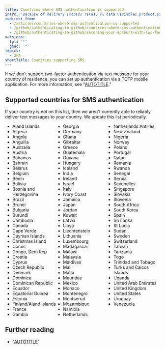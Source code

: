 ```yaml
---
title: Countries where SMS authentication is supported
intro: 'Because of delivery success rates, {% data variables.product.product_name %} only supports two-factor authentication via SMS for certain countries.'
redirect_from:
  - /articles/countries-where-sms-authentication-is-supported
  - /github/authenticating-to-github/countries-where-sms-authentication-is-supported
  - /github/authenticating-to-github/securing-your-account-with-two-factor-authentication-2fa/countries-where-sms-authentication-is-supported
versions:
  fpt: '*'
  ghec: '*'
topics:
  - 2FA
shortTitle: Countries supporting SMS
---
```

If we don't support two-factor authentication via text message for your country of residence, you can set up authentication via a TOTP mobile application. For more information, see "[AUTOTITLE](/authentication/securing-your-account-with-two-factor-authentication-2fa/configuring-two-factor-authentication)."

## Supported countries for SMS authentication

If your country is not on this list, then we aren't currently able to reliably deliver text messages to your country. We update this list periodically.

<ul style="-webkit-column-count: 3; -moz-column-count: 3; column-count: 3;">
<li>Aland Islands</li>
<li>Algeria</li>
<li>Angola</li>
<li>Anguilla</li>
<li>Australia</li>
<li>Austria</li>
<li>Bahamas</li>
<li>Bahrain</li>
<li>Belarus</li>
<li>Belgium</li>
<li>Benin</li>
<li>Bolivia</li>
<li>Bosnia and Herzegovina</li>
<li>Brazil</li>
<li>Brunei</li>
<li>Bulgaria</li>
<li>Burundi</li>
<li>Cambodia</li>
<li>Canada</li>
<li>Cape Verde</li>
<li>Cayman Islands</li>
<li>Christmas Island</li>
<li>Cocos</li>
<li>Congo, Dem Rep</li>
<li>Croatia</li>
<li>Cyprus</li>
<li>Czech Republic</li>
<li>Denmark</li>
<li>Dominica</li>
<li>Dominican Republic</li>
<li>Ecuador</li>
<li>Equatorial Guinea</li>
<li>Estonia</li>
<li>Finland/Aland Islands</li>
<li>France</li>
<li>Gambia</li>
<li>Georgia</li>
<li>Germany</li>
<li>Ghana</li>
<li>Gibraltar</li>
<li>Greece</li>
<li>Guatemala</li>
<li>Guyana</li>
<li>Hungary</li>
<li>Iceland</li>
<li>India</li>
<li>Ireland</li>
<li>Israel</li>
<li>Italy</li>
<li>Ivory Coast</li>
<li>Jamaica</li>
<li>Japan</li>
<li>Jordan</li>
<li>Kuwait</li>
<li>Latvia</li>
<li>Libya</li>
<li>Liechtenstein</li>
<li>Lithuania</li>
<li>Luxembourg</li>
<li>Madagascar</li>
<li>Malawi</li>
<li>Malaysia</li>
<li>Maldives</li>
<li>Mali</li>
<li>Malta</li>
<li>Mauritius</li>
<li>Mexico</li>
<li>Monaco</li>
<li>Montenegro</li>
<li>Montserrat</li>
<li>Mozambique</li>
<li>Namibia</li>
<li>Netherlands</li>
<li>Netherlands Antilles</li>
<li>New Zealand</li>
<li>Nigeria</li>
<li>Norway</li>
<li>Poland</li>
<li>Portugal</li>
<li>Qatar</li>
<li>Romania</li>
<li>Rwanda</li>
<li>Senegal</li>
<li>Serbia</li>
<li>Seychelles</li>
<li>Singapore</li>
<li>Slovakia</li>
<li>Slovenia</li>
<li>South Africa</li>
<li>South Korea</li>
<li>Spain</li>
<li>Sri Lanka</li>
<li>St Lucia</li>
<li>Sudan</li>
<li>Sweden</li>
<li>Switzerland</li>
<li>Taiwan</li>
<li>Tanzania</li>
<li>Togo</li>
<li>Trinidad and Tobago</li>
<li>Turks and Caicos Islands</li>
<li>Uganda</li>
<li>United Arab Emirates</li>
<li>United Kingdom</li>
<li>United States</li>
<li>Uruguay</li>
<li>Venezuela</li>
</ul>

## Further reading

* "[AUTOTITLE](/authentication/securing-your-account-with-two-factor-authentication-2fa/about-two-factor-authentication)"
